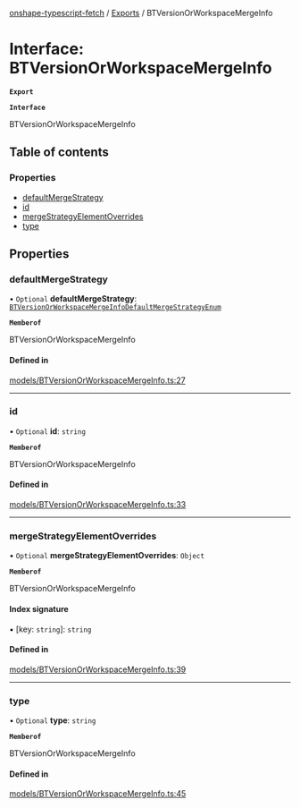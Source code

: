 [onshape-typescript-fetch](../README.md) / [Exports](../modules.md) / BTVersionOrWorkspaceMergeInfo

# Interface: BTVersionOrWorkspaceMergeInfo

**`Export`**

**`Interface`**

BTVersionOrWorkspaceMergeInfo

## Table of contents

### Properties

- [defaultMergeStrategy](BTVersionOrWorkspaceMergeInfo.md#defaultmergestrategy)
- [id](BTVersionOrWorkspaceMergeInfo.md#id)
- [mergeStrategyElementOverrides](BTVersionOrWorkspaceMergeInfo.md#mergestrategyelementoverrides)
- [type](BTVersionOrWorkspaceMergeInfo.md#type)

## Properties

### defaultMergeStrategy

• `Optional` **defaultMergeStrategy**: [`BTVersionOrWorkspaceMergeInfoDefaultMergeStrategyEnum`](../modules.md#btversionorworkspacemergeinfodefaultmergestrategyenum-1)

**`Memberof`**

BTVersionOrWorkspaceMergeInfo

#### Defined in

[models/BTVersionOrWorkspaceMergeInfo.ts:27](https://github.com/toebes/onshape-typescript-fetch/blob/3e11ae1/models/BTVersionOrWorkspaceMergeInfo.ts#L27)

___

### id

• `Optional` **id**: `string`

**`Memberof`**

BTVersionOrWorkspaceMergeInfo

#### Defined in

[models/BTVersionOrWorkspaceMergeInfo.ts:33](https://github.com/toebes/onshape-typescript-fetch/blob/3e11ae1/models/BTVersionOrWorkspaceMergeInfo.ts#L33)

___

### mergeStrategyElementOverrides

• `Optional` **mergeStrategyElementOverrides**: `Object`

**`Memberof`**

BTVersionOrWorkspaceMergeInfo

#### Index signature

▪ [key: `string`]: `string`

#### Defined in

[models/BTVersionOrWorkspaceMergeInfo.ts:39](https://github.com/toebes/onshape-typescript-fetch/blob/3e11ae1/models/BTVersionOrWorkspaceMergeInfo.ts#L39)

___

### type

• `Optional` **type**: `string`

**`Memberof`**

BTVersionOrWorkspaceMergeInfo

#### Defined in

[models/BTVersionOrWorkspaceMergeInfo.ts:45](https://github.com/toebes/onshape-typescript-fetch/blob/3e11ae1/models/BTVersionOrWorkspaceMergeInfo.ts#L45)
